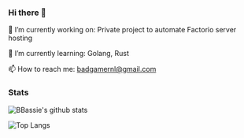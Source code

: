 ### Hi there 👋

🔭 I’m currently working on: Private project to automate Factorio server hosting

🌱 I’m currently learning: Golang, Rust

📫 How to reach me: badgamernl@gmail.com

### Stats

![BBassie's github stats](https://github-readme-stats.vercel.app/api?username=bbassie&count_private=true&show_icons=true&theme=default)

![Top Langs](https://github-readme-stats.vercel.app/api/top-langs/?username=bbassie&layout=compact&theme=default)
